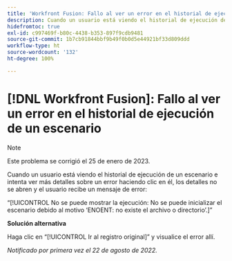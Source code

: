 ```yaml
---
title: 'Workfront Fusion: Fallo al ver un error en el historial de ejecución de un escenario'
description: Cuando un usuario está viendo el historial de ejecución de un escenario e intenta ver más detalles sobre un error haciendo clic en él, los detalles no se abren y el usuario recibe un mensaje de error.
hidefromtoc: true
exl-id: c997469f-b80c-4438-b353-897f9cdb9481
source-git-commit: 1b7cb91844bbf9b49f0b0d5e44921bf33d809ddd
workflow-type: ht
source-wordcount: '132'
ht-degree: 100%

---
```


# [!DNL Workfront Fusion]: Fallo al ver un error en el historial de ejecución de un escenario

>[!NOTE]
>
>Este problema se corrigió el 25 de enero de 2023.

Cuando un usuario está viendo el historial de ejecución de un escenario e intenta ver más detalles sobre un error haciendo clic en él, los detalles no se abren y el usuario recibe un mensaje de error:

“[!UICONTROL No se puede mostrar la ejecución: No se puede inicializar el escenario debido al motivo ‘ENOENT: no existe el archivo o directorio’.]”

**Solución alternativa**

Haga clic en “[!UICONTROL Ir al registro original]” y visualice el error allí.

_Notificado por primera vez el 22 de agosto de 2022._
